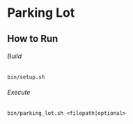 # Parking Lot

## How to Run

###### Build

```
bin/setup.sh
```

###### Execute

```
bin/parking_lot.sh <filepath|optional>
```

